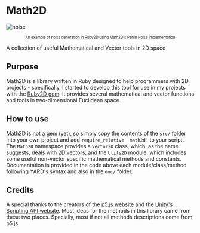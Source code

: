 # Math2D
![noise](./examples/noise.gif)
<p style="text-align: center;"><sub><sup>An example of noise generation in Ruby2D using Math2D's Perlin Noise implementation</sup></sub></p>


A collection of useful Mathematical and Vector tools in 2D space

## Purpose

Math2D is a library written in Ruby designed to help programmers with 2D projects - specifically, I started to develop this tool for use in my projects with the [Ruby2D gem](https://github.com/ruby2d/ruby2d). It provides several mathematical and vector functions and tools in two-dimensional Euclidean space.

## How to use

Math2D is not a gem (yet), so simply copy the contents of the `src/` folder into your own project and add `require_relative 'math2d'` to your script. The `Math2D` namespace provides a `Vector2D` class, which, as the name suggests, deals with 2D vectors, and the `Utils2D` module, which includes some useful non-vector specific mathematical methods and constants. Documentation is provided in the code above each module/class/method following YARD's syntax and also in the `doc/` folder.

## Credits

A special thanks to the creators of the [p5.js website](https://p5js.org/) and the [Unity's Scripting API website](https://docs.unity3d.com/ScriptReference/). Most ideas for the methods in this library came from these two places. Specially, most if not all methods descriptions come from p5.js.